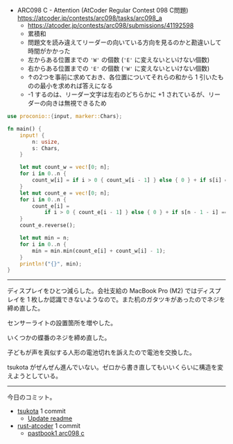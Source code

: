 - ARC098 C - Attention (AtCoder Regular Contest 098 C問題)
  <https://atcoder.jp/contests/arc098/tasks/arc098_a>
  - <https://atcoder.jp/contests/arc098/submissions/41192598>
  - 累積和
  - 問題文を読み違えてリーダーの向いている方向を見るのかと勘違いして時間がかかった
  - 左からある位置までの `'W'` の個数 (`'E'` に変えないといけない個数)
  - 右からある位置までの `'E'` の個数 (`'W'` に変えないといけない個数)
  - ↑の2つを事前に求めておき、各位置についてそれらの和から 1 引いたものの最小を求めれば答えになる
  - -1 するのは、リーダー文字は左右のどちらかに +1 されているが、リーダーの向きは無視できるため

```rust
use proconio::{input, marker::Chars};

fn main() {
    input! {
        n: usize,
        s: Chars,
    }

    let mut count_w = vec![0; n];
    for i in 0..n {
        count_w[i] = if i > 0 { count_w[i - 1] } else { 0 } + if s[i] == 'W' { 1 } else { 0 };
    }
    let mut count_e = vec![0; n];
    for i in 0..n {
        count_e[i] =
            if i > 0 { count_e[i - 1] } else { 0 } + if s[n - 1 - i] == 'E' { 1 } else { 0 };
    }
    count_e.reverse();

    let mut min = n;
    for i in 0..n {
        min = min.min(count_e[i] + count_w[i] - 1);
    }
    println!("{}", min);
}
```

---

ディスプレイをひとつ減らした。会社支給の MacBook Pro (M2) ではディスプレイを 1 枚しか認識できないようなので。また机のガタツキがあったのでネジを締め直した。

センサーライトの設置箇所を増やした。

いくつかの蝶番のネジを締め直した。

子どもが声を真似する人形の電池切れを訴えたので電池を交換した。

tsukota がぜんぜん進んでいない。ゼロから書き直してもいいくらいに構造を変えようとしている。

---

今日のコミット。

- [tsukota](https://github.com/bouzuya/tsukota) 1 commit
  - [Update readme](https://github.com/bouzuya/tsukota/commit/c4407d5f72e39ada3b8c0836f8597d92d5b57f1f)
- [rust-atcoder](https://github.com/bouzuya/rust-atcoder) 1 commit
  - [pastbook1 arc098 c](https://github.com/bouzuya/rust-atcoder/commit/adcc19915d4cd396a9ee10e2a502cb726c75ac7f)
